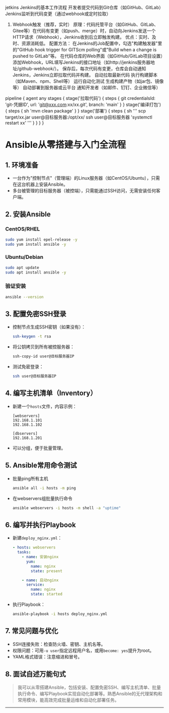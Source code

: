 jetkins
Jenkins的基本工作流程
开发者提交代码到Git仓库（如GitHub、GitLab）
Jenkins监听到代码变更（通过webhook或定时拉取）
1. Webhook触发（推荐，实时）
原理：代码托管平台（如GitHub、GitLab、Gitee等）在代码有变更（如push、merge）时，自动向Jenkins发送一个HTTP请求（Webhook），Jenkins收到后立即触发构建。
优点：实时、及时、资源消耗低。
配置方法：
在Jenkins的Job配置中，勾选"构建触发器"里的"GitHub hook trigger for GITScm polling"或"Build when a change is pushed to GitLab"等。
在代码仓库的Web界面（如GitHub/GitLab项目设置）添加Webhook，URL填写Jenkins的接口地址（如http://jenkins服务器地址/github-webhook/）。
保存后，每次代码有变更，仓库会自动通知Jenkins，Jenkins立即拉取代码并构建。
自动拉取最新代码
执行构建脚本（如Maven、npm、Shell等）
运行自动化测试
生成构建产物（如jar包、镜像等）
自动部署到服务器或云平台
通知开发者（如邮件、钉钉、企业微信等）

 pipeline {
      agent any
      stages {
          stage('拉取代码') {
              steps {
                  git credentialsId: 'git-凭据ID', url: 'git@xxx.com:xx/xx.git', branch: 'main'
              }
          }
          stage('编译打包') {
              steps {
                  sh 'mvn clean package'
              }
          }
          stage('部署') {
              steps {
                  sh '''
                  scp target/xx.jar user@目标服务器:/opt/xx/
                  ssh user@目标服务器 'systemctl restart xx'
                  '''
              }
          }
      }
  }

# **Ansible从零搭建与入门全流程**

## 1. 环境准备
- 一台作为"控制节点"（管理端）的Linux服务器（如CentOS/Ubuntu），只需在这台机器上安装Ansible。
- 多台被管理的目标服务器（被控端），只需能通过SSH访问，无需安装任何客户端。

## 2. 安装Ansible

### CentOS/RHEL
```bash
sudo yum install epel-release -y
sudo yum install ansible -y
```

### Ubuntu/Debian
```bash
sudo apt update
sudo apt install ansible -y
```

### 验证安装
```bash
ansible --version
```

## 3. 配置免密SSH登录
- 控制节点生成SSH密钥（如果没有）：
  ```bash
  ssh-keygen -t rsa
  ```
- 将公钥拷贝到所有被控服务器：
  ```bash
  ssh-copy-id user@目标服务器IP
  ```
- 测试免密登录：
  ```bash
  ssh user@目标服务器IP
  ```

## 4. 编写主机清单（Inventory）
- 新建一个`hosts`文件，内容示例：
  ``` 
  [webservers]
  192.168.1.101
  192.168.1.102

  [dbservers]
  192.168.1.201
  ```
- 可以分组，便于批量管理。

## 5. Ansible常用命令测试
- 批量ping所有主机
  ```bash
  ansible all -i hosts -m ping
  ```
- 在webservers组批量执行命令
  ```bash
  ansible webservers -i hosts -m shell -a "uptime"
  ```

## 6. 编写并执行Playbook
- 新建`deploy_nginx.yml`：
  ```yaml
  - hosts: webservers
    tasks:
      - name: 安装nginx
        yum:
          name: nginx
          state: present

      - name: 启动nginx
        service:
          name: nginx
          state: started
  ```
- 执行Playbook：
  ```bash
  ansible-playbook -i hosts deploy_nginx.yml
  ```

## 7. 常见问题与优化
- SSH连接失败：检查防火墙、密钥、主机名等。
- 权限问题：可用`-u user`指定远程用户名，或用`become: yes`提升为root。
- YAML格式错误：注意缩进和冒号。

## 8. 面试自述万能句式
> 我可以从零搭建Ansible，包括安装、配置免密SSH、编写主机清单、批量执行命令、编写Playbook实现自动化部署等。熟悉Ansible的无代理架构和常用模块，能高效完成批量运维和自动化部署任务。

---
